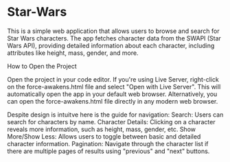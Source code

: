 # Star-Wars

This is a simple web application that allows users to browse and search for Star Wars characters. 
The app fetches character data from the SWAPI (Star Wars API), providing detailed information about each character,
including attributes like height, mass, gender, and more.

How to Open the Project

Open the project in your code editor.
If you're using Live Server, right-click on the force-awakens.html file and select "Open with Live Server".
This will automatically open the app in your default web browser.
Alternatively, you can open the force-awakens.html file directly in any modern web browser.

Despite design is intuitve here is the guide for navigation:
Search: Users can search for characters by name.
Character Details: Clicking on a character reveals more information, such as height, mass, gender, etc.
Show More/Show Less: Allows users to toggle between basic and detailed character information.
Pagination: Navigate through the character list if there are multiple pages of results using "previous" and "next" buttons.

